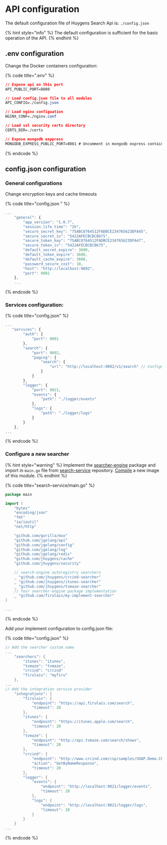 # API configuration

The default configuration file of Huygens Search Api is: `./config.json`

{% hint style="info" %}
The default configuration is sufficient for the basic operation of the API.
{% endhint %}

## .env configuration

 Change the Docker containers configuration:

{% code title=".env" %}
```css
// Expose api on this port
API_PUBLIC_PORT=8080

// Load config.json file to all modules
API_CONFIG=./config.json

// Load nginx configuation 
NGINX_CONF=./nginx.conf

// Load ssl security certs directory
CERTS_DIR=./certs 

// Expose mongodb exppress
MONGODB_EXPRESS_PUBLIC_PORT=8081 # Uncomment in mongodb express container in docker compse to activate
```
{% endcode %}

## config.json configuration

### General configurations

Change encryption keys and cache timeouts

{% code title="config.json " %}
```javascript
...
    "general": {
        "app_version": "1.0.7",
        "session_life_time": "1h",
        "secure_secret_key": "75ABC8764512FADBCE234765623DFA45",
        "secure_secret_iv": "5422AFECBCBCB675",
        "secure_token_key": "75ABC8764512FADBCE234765623DFA47",
        "secure_token_iv": "5422AFECBCBCB675",
        "default_secret_expire": 3600,
        "default_token_expire": 3600,
        "default_cache_expire": 3600,
        "password_secure_cost": 10,
        "host": "http://localhost:9092",
        "port": 9001
    },
    ...
```
{% endcode %}

### Services configuration:

{% code title="config.json" %}
```javascript
...
   "services": {
        "auth": {
            "port": 9091
        },
        "search": {
            "port": 9092,
            "paging": {
                "search": {
                    "url": "http://localhost:9092/v1/search" // Configure de host in url pagin objects response 
                }
            }
        },
        "logger": {
            "port": 9021,
            "events": {
                "path": "./logger/events"
            },
            "logs": {
                "path": "./logger/logs"
            }
        }
    },
...
```
{% endcode %}

### Configure a new searcher

{% hint style="warning" %}
Implement the [searcher-engine](https://github.com/jhuygens/searcher-engine) package and import in `main.go` file from [search-service](https://github.com/jhuygens/search-service) repository. [Compile](https://docs.docker.com/engine/reference/commandline/build/) a new image of this module.
{% endhint %}

{% code title="search-service/main.go" %}
```go
package main 

import (
	"bytes"
	"encoding/json"
	"fmt"
	"io/ioutil"
	"net/http"

	"github.com/gorilla/mux"
	"github.com/jgolang/api"
	"github.com/jgolang/config"
	"github.com/jgolang/log"
	"github.com/jgolang/redis"
	"github.com/jhuygens/cache"
	"github.com/jhuygens/security"

	// search-engine autoregistry searchers
	_ "github.com/jhuygens/crcind-searcher"
	_ "github.com/jhuygens/itunes-searcher"
	_ "github.com/jhuygens/tvmaze-searcher"
	// Your searcher-engine package implementation
	_ "github.com/firulais/my-implement-searcher"
)

...
```
{% endcode %}

Add your implement configuration to config.json file:

{% code title="config.json" %}
```go
// Add the searcher custom name
...
    "searchers": {
        "itunes": "itunes",
        "tvmaze": "tvmaze",
        "crcind": "crcind"
        "firulais": "myfiru"
    },
...
// Add the integration service provider
    "integrations": {
        "firulais": {
            "endpoint": "https://api.firulais.com/search",
            "timeout": 20
        },
        "itunes": {
            "endpoint": "https://itunes.apple.com/search",
            "timeout": 20
        },
        "tvmaze": {
            "endpoint": "http://api.tvmaze.com/search/shows",
            "timeout": 20
        },
        "crcind": {
            "endpoint": "http://www.crcind.com/csp/samples/SOAP.Demo.CLS",
            "action": "GetByNameResponse",
            "timeout": 20
        },
        "logger": {
            "events": {
                "endpoint": "http://localhost:9021/logger/events",
                "timeout": 20
            },
            "logs": {
                "endpoint": "http://localhost:9021/logger/logs",
                "timeout": 20
            }
        }
    }
...
```
{% endcode %}

